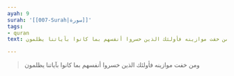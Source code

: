 ```yaml
---
ayah: 9
surah: '[[007-Surah|سورة]]'
tags:
- quran
text: ومن خفت موازينه فأولئك الذين خسروا أنفسهم بما كانوا بآياتنا يظلمون

---
```

> ومن خفت موازينه فأولئك الذين خسروا أنفسهم بما كانوا بآياتنا يظلمون
